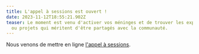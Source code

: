 ```yaml
---
title: L'appel à sessions est ouvert !
date: 2023-11-12T18:55:21.902Z
teaser: Le moment est venu d'activer vos méninges et de trouver les expériences
  ou projets qui méritent d'être partagés avec la communauté.
---
```

Nous venons de mettre en ligne [l'appel à sessions](/sessions/appel/).